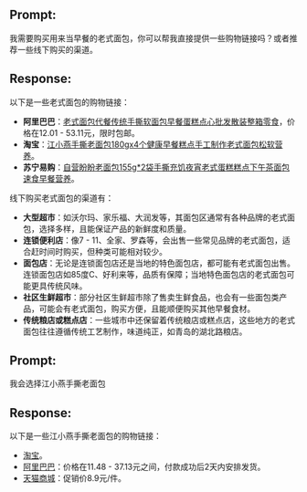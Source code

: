 ## Prompt:
我需要购买用来当早餐的老式面包，你可以帮我直接提供一些购物链接吗？或者推荐一些线下购买的渠道。


## Response:
以下是一些老式面包的购物链接：
- **阿里巴巴**：[老式面包代餐传统手撕软面包早餐蛋糕点心批发散装整箱零食](http://m.1688.com/offer/914652409088.html)，价格在12.01 - 53.11元，限时包邮。
- **淘宝**：[江小燕手撕老面包180gx4个健康早餐糕点手工制作老式面包松软营养]([https://m.jd.com/tupian/1320e725c4c5f81eea1c.html](https://www.taobao.com/list/item/799608561838.htm))。
- **苏宁易购**：[自营盼盼老面包155g*2袋手撕充饥夜宵老式蛋糕糕点下午茶面包速食早餐营养](https://m.suning.com/product/0000000000/12406457375.html?safp=f73ee1cf.20071.resultWrap.95&safc=prd.3.wapssjgy_sph_sp1-p_jz&safpn=10007)。

线下购买老式面包的渠道有：
- **大型超市**：如沃尔玛、家乐福、大润发等，其面包区通常有各种品牌的老式面包，选择多样，且能保证产品的新鲜度和质量。
- **连锁便利店**：像7 - 11、全家、罗森等，会出售一些常见品牌的老式面包，适合赶时间时购买，但种类可能相对较少。
- **面包店**：无论是连锁面包店还是当地的特色面包店，都可能有老式面包出售。连锁面包店如85度C、好利来等，品质有保障；当地特色面包店的老式面包可能更具传统风味。
- **社区生鲜超市**：部分社区生鲜超市除了售卖生鲜食品，也会有一些面包类产品，可能会有老式面包，购买方便，且能顺便购买其他早餐食材。
- **传统粮店或糕点店**：一些城市中还保留着传统粮店或糕点店，这些地方的老式面包往往遵循传统工艺制作，味道纯正，如青岛的湖北路粮店。

## Prompt:
我会选择江小燕手撕老面包

## Response:
以下是一些江小燕手撕老面包的购物链接：
- [淘宝]([https://m.jd.com/tupian/1320e725c4c5f81eea1c.html](https://www.taobao.com/list/item/799608561838.htm))。
- [阿里巴巴](http://m.1688.com/offer/876907382420.html)：价格在11.48 - 37.13元之间，付款成功后2天内安排发货。
- [天猫商城](https://m.smzdm.com/p/149032387/)：促销价8.9元/件。
